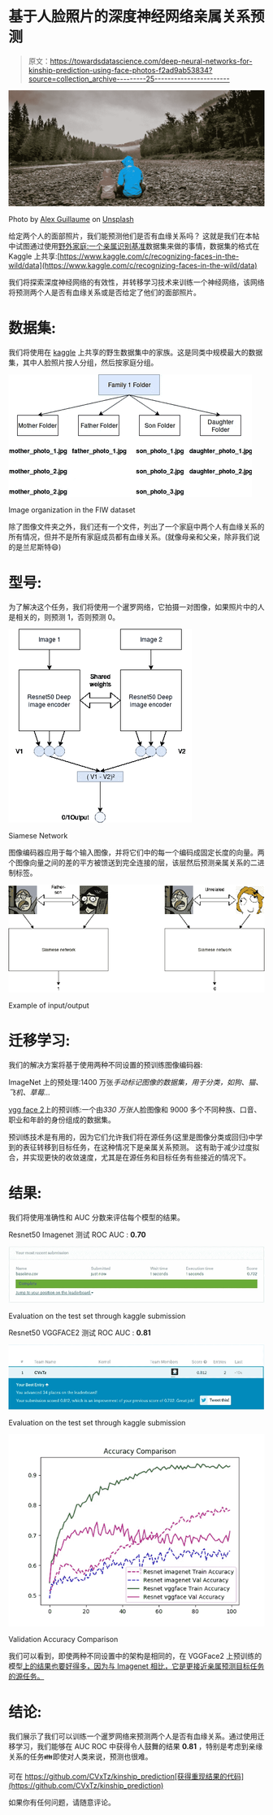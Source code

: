# 基于人脸照片的深度神经网络亲属关系预测

> 原文：<https://towardsdatascience.com/deep-neural-networks-for-kinship-prediction-using-face-photos-f2ad9ab53834?source=collection_archive---------25----------------------->

![](img/359a87d55a030a8bb7a705098e0efdac.png)

Photo by [Alex Guillaume](https://unsplash.com/photos/GFhqLXCJ-g8?utm_source=unsplash&utm_medium=referral&utm_content=creditCopyText) on [Unsplash](https://unsplash.com/search/photos/familly?utm_source=unsplash&utm_medium=referral&utm_content=creditCopyText)

给定两个人的面部照片，我们能预测他们是否有血缘关系吗？
这就是我们在本帖中试图通过使用[野外家庭:一个亲属识别基准](https://web.northeastern.edu/smilelab/fiw/)数据集来做的事情，数据集的格式在 Kaggle 上共享:[https://www.kaggle.com/c/recognizing-faces-in-the-wild/data](https://www.kaggle.com/c/recognizing-faces-in-the-wild/data)

我们将探索深度神经网络的有效性，并转移学习技术来训练一个神经网络，该网络将预测两个人是否有血缘关系或是否给定了他们的面部照片。

# 数据集:

我们将使用在 [kaggle](https://www.kaggle.com/c/recognizing-faces-in-the-wild/data) 上共享的野生数据集中的家族。这是同类中规模最大的数据集，其中人脸照片按人分组，然后按家庭分组。

![](img/ed7b0b5c991f8d2d43a0d4c3c845e94c.png)

Image organization in the FIW dataset

除了图像文件夹之外，我们还有一个文件，列出了一个家庭中两个人有血缘关系的所有情况，但并不是所有家庭成员都有血缘关系。(就像母亲和父亲，除非我们说的是兰尼斯特😄)

# 型号:

为了解决这个任务，我们将使用一个暹罗网络，它拍摄一对图像，如果照片中的人是相关的，则预测 1，否则预测 0。

![](img/65c8bd5f566685a94fe389b9c9e2c0cc.png)

Siamese Network

图像编码器应用于每个输入图像，并将它们中的每一个编码成固定长度的向量。两个图像向量之间的差的平方被馈送到完全连接的层，该层然后预测亲属关系的二进制标签。

![](img/8ddd5b534377d46a6a8d79516420a143.png)

Example of input/output

# 迁移学习:

我们的解决方案将基于使用两种不同设置的预训练图像编码器:

ImageNet 上的预处理:1400 万张*手动标记图像的数据集，用于分类，如狗、猫、飞机、草莓…*

[vgg face 2](https://github.com/rcmalli/keras-vggface)上的预训练:一个由*330 万张*人脸图像和 9000 多个不同种族、口音、职业和年龄的身份组成的数据集。

预训练技术是有用的，因为它们允许我们将在源任务(这里是图像分类或回归)中学到的表征转移到目标任务，在这种情况下是亲属关系预测。
这有助于减少过度拟合，并实现更快的收敛速度，尤其是在源任务和目标任务有些接近的情况下。

# 结果:

我们将使用准确性和 AUC 分数来评估每个模型的结果。

Resnet50 Imagenet 测试 ROC AUC : **0.70**

![](img/9c29c1458df8e3b385d32c3ce1839b75.png)

Evaluation on the test set through kaggle submission

Resnet50 VGGFACE2 测试 ROC AUC : **0.81**

![](img/029d1f8048105bf3cfbf7857291928f3.png)

Evaluation on the test set through kaggle submission

![](img/a9854cb458b3f9cf0550e96455268be9.png)

Validation Accuracy Comparison

我们可以看到，即使两种不同设置中的架构是相同的，在 VGGFace2 上预训练的模型[上的结果也要好得多，因为与 Imagenet 相比，它是更接近亲属预测目标任务的源任务。](https://github.com/rcmalli/keras-vggface)

# 结论:

我们展示了我们可以训练一个暹罗网络来预测两个人是否有血缘关系。通过使用迁移学习，我们能够在 AUC ROC 中获得令人鼓舞的结果 **0.81** ，特别是考虑到亲缘关系的任务👪即使对人类来说，预测也很难。

可在 https://github.com/CVxTz/kinship_prediction[获得重现结果的代码](https://github.com/CVxTz/kinship_prediction)

如果你有任何问题，请随意评论。
